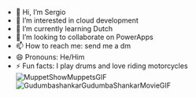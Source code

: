 - 👋 Hi, I’m Sergio
- 👀 I’m interested in cloud development
- 🌱 I’m currently learning Dutch
- 💞️ I’m looking to collaborate on PowerApps
- 📫 How to reach me: send me a dm
- 😄 Pronouns: He/Him
- ⚡ Fun facts: I play drums and love riding motorcycles
  ![MuppetShowMuppetsGIF](https://github.com/sammsogeti/sammsogeti/assets/161866242/10d1e1a3-147a-4379-a4a2-2ba88ad404e5) ![GudumbashankarGudumbaShankarMovieGIF](https://github.com/sammsogeti/sammsogeti/assets/161866242/e10dce6b-2f4a-43f4-b9dc-daf6a2441294)



<!---
sammsogeti/sammsogeti is a ✨ special ✨ repository because its `README.md` (this file) appears on your GitHub profile.
You can click the Preview link to take a look at your changes.
--->
